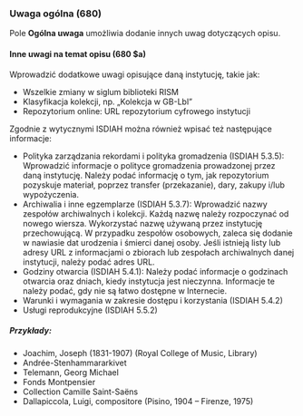 ### Uwaga ogólna (680)

Pole **Ogólna uwaga** umożliwia dodanie innych uwag dotyczących opisu.

#### Inne uwagi na temat opisu (680 $a)

Wprowadzić dodatkowe uwagi opisujące daną instytucję, takie jak:

- Wszelkie zmiany w siglum biblioteki RISM
- Klasyfikacja kolekcji, np. „Kolekcja w GB-Lbl”
- Repozytorium online: URL repozytorium cyfrowego instytucji

Zgodnie z wytycznymi ISDIAH można również wpisać też następujące informacje:
- Polityka zarządzania rekordami i polityka gromadzenia (ISDIAH 5.3.5): Wprowadzić informacje o polityce gromadzenia prowadzonej przez daną instytucję. Należy podać informację o tym, jak repozytorium pozyskuje materiał, poprzez transfer (przekazanie), dary, zakupy i/lub wypożyczenia.
- Archiwalia i inne egzemplarze (ISDIAH 5.3.7): Wprowadzić nazwy zespołów archiwalnych i kolekcji. Każdą nazwę należy rozpoczynać od nowego wiersza. Wykorzystać nazwę używaną przez instytucję przechowującą. W przypadku zespołów osobowych, zaleca się dodanie w nawiasie dat urodzenia i śmierci danej osoby. Jeśli istnieją listy lub adresy URL z informacjami o zbiorach lub zespołach archiwalnych danej instytucji, należy podać adres URL.
- Godziny otwarcia (ISDIAH 5.4.1): Należy podać informacje o godzinach otwarcia oraz dniach, kiedy instytucja jest nieczynna. Informacje te należy podać, gdy nie są łatwo dostępne w Internecie.
- Warunki i wymagania w zakresie dostępu i korzystania (ISDIAH 5.4.2)
- Usługi reprodukcyjne (ISDIAH 5.5.2)


##### Przykłady:

- Joachim, Joseph (1831-1907) (Royal College of Music, Library)
- Andrée-Stenhammararkivet
- Telemann, Georg Michael
- Fonds Montpensier
- Collection Camille Saint-Saëns
- Dallapiccola, Luigi, compositore (Pisino, 1904 – Firenze, 1975)
